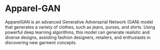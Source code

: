 # Apparel-GAN
ApparelGAN is an advanced Generative Adversarial Network (GAN) model that generates a variety of clothes, such as jeans, purses, and shirts. Using powerful deep learning algorithms, this model can generate realistic and diverse designs, assisting fashion designers, retailers, and enthusiasts in discovering new garment concepts.

